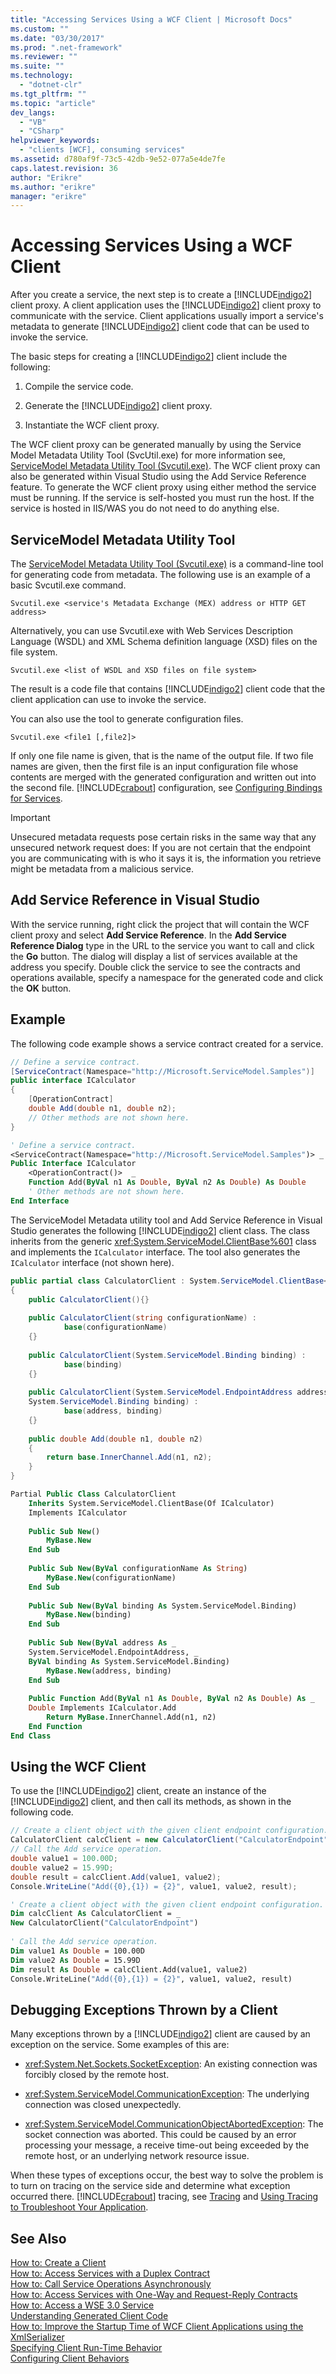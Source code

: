 ```yaml
---
title: "Accessing Services Using a WCF Client | Microsoft Docs"
ms.custom: ""
ms.date: "03/30/2017"
ms.prod: ".net-framework"
ms.reviewer: ""
ms.suite: ""
ms.technology: 
  - "dotnet-clr"
ms.tgt_pltfrm: ""
ms.topic: "article"
dev_langs: 
  - "VB"
  - "CSharp"
helpviewer_keywords: 
  - "clients [WCF], consuming services"
ms.assetid: d780af9f-73c5-42db-9e52-077a5e4de7fe
caps.latest.revision: 36
author: "Erikre"
ms.author: "erikre"
manager: "erikre"
---
```

# Accessing Services Using a WCF Client
After you create a service, the next step is to create a [!INCLUDE[indigo2](../../../includes/indigo2-md.md)] client proxy. A client application uses the [!INCLUDE[indigo2](../../../includes/indigo2-md.md)] client proxy to communicate with the service. Client applications usually import a service's metadata to generate [!INCLUDE[indigo2](../../../includes/indigo2-md.md)] client code that can be used to invoke the service.  
  
 The basic steps for creating a [!INCLUDE[indigo2](../../../includes/indigo2-md.md)] client include the following:  
  
1.  Compile the service code.  
  
2.  Generate the [!INCLUDE[indigo2](../../../includes/indigo2-md.md)] client proxy.  
  
3.  Instantiate the WCF client proxy.  
  
 The WCF client proxy can be generated manually by using the Service Model Metadata Utility Tool (SvcUtil.exe) for more information see, [ServiceModel Metadata Utility Tool (Svcutil.exe)](../../../docs/framework/wcf/servicemodel-metadata-utility-tool-svcutil-exe.md). The WCF client proxy can also be generated within Visual Studio using the Add Service Reference  feature. To generate the WCF client proxy using either method the service must be running. If the service is self-hosted you must run the host. If the service is hosted in IIS/WAS you do not need to do anything else.  
  
## ServiceModel Metadata Utility Tool  
 The [ServiceModel Metadata Utility Tool (Svcutil.exe)](../../../docs/framework/wcf/servicemodel-metadata-utility-tool-svcutil-exe.md) is a command-line tool for generating code from metadata. The following use is an example of a basic Svcutil.exe command.  
  
```  
Svcutil.exe <service's Metadata Exchange (MEX) address or HTTP GET address>   
```  
  
 Alternatively, you can use Svcutil.exe with Web Services Description Language (WSDL) and XML Schema definition language (XSD) files on the file system.  
  
```  
Svcutil.exe <list of WSDL and XSD files on file system>  
```  
  
 The result is a code file that contains [!INCLUDE[indigo2](../../../includes/indigo2-md.md)] client code that the client application can use to invoke the service.  
  
 You can also use the tool to generate configuration files.  
  
```  
Svcutil.exe <file1 [,file2]>  
```  
  
 If only one file name is given, that is the name of the output file. If two file names are given, then the first file is an input configuration file whose contents are merged with the generated configuration and written out into the second file. [!INCLUDE[crabout](../../../includes/crabout-md.md)] configuration, see [Configuring Bindings for Services](../../../docs/framework/wcf/configuring-bindings-for-wcf-services.md).  
  
> [!IMPORTANT]
>  Unsecured metadata requests pose certain risks in the same way that any unsecured network request does: If you are not certain that the endpoint you are communicating with is who it says it is, the information you retrieve might be metadata from a malicious service.  
  
## Add Service Reference in Visual Studio  
 With the service running, right click the project that will contain the WCF client proxy and select **Add Service Reference**. In the **Add Service Reference Dialog** type in the URL to the service you want to call and click the **Go** button. The dialog will display a list of services available at the address you specify. Double click the service to see the contracts and operations available, specify a namespace for the generated code and click the **OK** button.  
  
## Example  
 The following code example shows a service contract created for a service.  
  
```csharp  
// Define a service contract.  
[ServiceContract(Namespace="http://Microsoft.ServiceModel.Samples")]  
public interface ICalculator  
{  
    [OperationContract]  
    double Add(double n1, double n2);  
    // Other methods are not shown here.  
}  
```  
  
```vb  
' Define a service contract.  
<ServiceContract(Namespace="http://Microsoft.ServiceModel.Samples")> _  
Public Interface ICalculator  
    <OperationContract()>  _  
    Function Add(ByVal n1 As Double, ByVal n2 As Double) As Double   
    ' Other methods are not shown here.  
End Interface   
```  
  
 The ServiceModel Metadata utility tool and Add Service Reference in Visual Studio generates the following [!INCLUDE[indigo2](../../../includes/indigo2-md.md)] client class. The class inherits from the generic <xref:System.ServiceModel.ClientBase%601> class and implements the `ICalculator` interface. The tool also generates the `ICalculator` interface (not shown here).  
  
```csharp  
public partial class CalculatorClient : System.ServiceModel.ClientBase<ICalculator>, ICalculator  
{  
    public CalculatorClient(){}  
  
    public CalculatorClient(string configurationName) :   
            base(configurationName)  
    {}  
  
    public CalculatorClient(System.ServiceModel.Binding binding) :   
            base(binding)  
    {}  
  
    public CalculatorClient(System.ServiceModel.EndpointAddress address,  
    System.ServiceModel.Binding binding) :   
            base(address, binding)  
    {}  
  
    public double Add(double n1, double n2)  
    {  
        return base.InnerChannel.Add(n1, n2);  
    }  
}  
```  
  
```vb  
Partial Public Class CalculatorClient  
    Inherits System.ServiceModel.ClientBase(Of ICalculator)  
    Implements ICalculator  
  
    Public Sub New()  
        MyBase.New  
    End Sub  
  
    Public Sub New(ByVal configurationName As String)  
        MyBase.New(configurationName)  
    End Sub  
  
    Public Sub New(ByVal binding As System.ServiceModel.Binding)  
        MyBase.New(binding)  
    End Sub  
  
    Public Sub New(ByVal address As _  
    System.ServiceModel.EndpointAddress, _  
    ByVal binding As System.ServiceModel.Binding)  
        MyBase.New(address, binding)  
    End Sub  
  
    Public Function Add(ByVal n1 As Double, ByVal n2 As Double) As _  
    Double Implements ICalculator.Add  
        Return MyBase.InnerChannel.Add(n1, n2)  
    End Function   
End Class  
```  
  
## Using the WCF Client  
 To use the [!INCLUDE[indigo2](../../../includes/indigo2-md.md)] client, create an instance of the [!INCLUDE[indigo2](../../../includes/indigo2-md.md)] client, and then call its methods, as shown in the following code.  
  
```csharp  
// Create a client object with the given client endpoint configuration.  
CalculatorClient calcClient = new CalculatorClient("CalculatorEndpoint"));  
// Call the Add service operation.  
double value1 = 100.00D;  
double value2 = 15.99D;  
double result = calcClient.Add(value1, value2);  
Console.WriteLine("Add({0},{1}) = {2}", value1, value2, result);  
```  
  
```vb  
' Create a client object with the given client endpoint configuration.  
Dim calcClient As CalculatorClient = _  
New CalculatorClient("CalculatorEndpoint")  
  
' Call the Add service operation.  
Dim value1 As Double = 100.00D  
Dim value2 As Double = 15.99D  
Dim result As Double = calcClient.Add(value1, value2)  
Console.WriteLine("Add({0},{1}) = {2}", value1, value2, result)  
```  
  
## Debugging Exceptions Thrown by a Client  
 Many exceptions thrown by a [!INCLUDE[indigo2](../../../includes/indigo2-md.md)] client are caused by an exception on the service. Some examples of this are:  
  
-   <xref:System.Net.Sockets.SocketException>: An existing connection was forcibly closed by the remote host.  
  
-   <xref:System.ServiceModel.CommunicationException>: The underlying connection was closed unexpectedly.  
  
-   <xref:System.ServiceModel.CommunicationObjectAbortedException>: The socket connection was aborted. This could be caused by an error processing your message, a receive time-out being exceeded by the remote host, or an underlying network resource issue.  
  
 When these types of exceptions occur, the best way to solve the problem is to turn on tracing on the service side and determine what exception occurred there. [!INCLUDE[crabout](../../../includes/crabout-md.md)] tracing, see [Tracing](../../../docs/framework/wcf/diagnostics/tracing/index.md) and [Using Tracing to Troubleshoot Your Application](../../../docs/framework/wcf/diagnostics/tracing/using-tracing-to-troubleshoot-your-application.md).  
  
## See Also  
 [How to: Create a Client](../../../docs/framework/wcf/how-to-create-a-wcf-client.md)   
 [How to: Access Services with a Duplex Contract](../../../docs/framework/wcf/feature-details/how-to-access-services-with-a-duplex-contract.md)   
 [How to: Call Service Operations Asynchronously](../../../docs/framework/wcf/feature-details/how-to-call-wcf-service-operations-asynchronously.md)   
 [How to: Access Services with One-Way and Request-Reply Contracts](../../../docs/framework/wcf/feature-details/how-to-access-wcf-services-with-one-way-and-request-reply-contracts.md)   
 [How to: Access a WSE 3.0 Service](../../../docs/framework/wcf/feature-details/how-to-access-a-wse-3-0-service-with-a-wcf-client.md)   
 [Understanding Generated Client Code](../../../docs/framework/wcf/feature-details/understanding-generated-client-code.md)   
 [How to: Improve the Startup Time of WCF Client Applications using the XmlSerializer](../../../docs/framework/wcf/feature-details/startup-time-of-wcf-client-applications-using-the-xmlserializer.md)   
 [Specifying Client Run-Time Behavior](../../../docs/framework/wcf/specifying-client-run-time-behavior.md)   
 [Configuring Client Behaviors](../../../docs/framework/wcf/configuring-client-behaviors.md)
